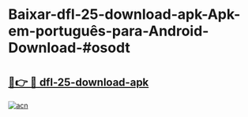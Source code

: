 # Baixar-dfl-25-download-apk-Apk-em-português​-para-Android-Download-#osodt

# <h2><a href="https://ainizakaria.my?title=dfl-25-download-apk&ref=24M">🔗👉 🔴 dfl-25-download-apk</a></h2>

[![acn](https://github.com/user-attachments/assets/0f9c940e-d8b0-45ae-aac7-cd30a18b3e1c)](https://ainizakaria.my?title=dfl-25-download-apk&ref=24M)

